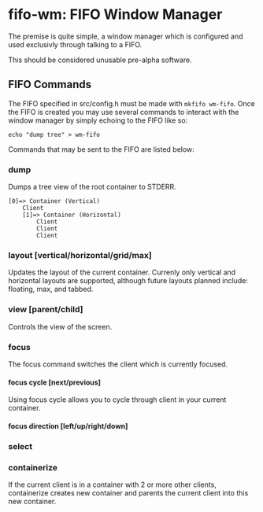 fifo-wm: FIFO Window Manager
============================
The premise is quite simple, a window manager which is configured and used exclusivly through talking to a FIFO. 

This should be considered unusable pre-alpha software.

FIFO Commands
-------------
The FIFO specified in src/config.h must be made with `mkfifo wm-fifo`. Once the FIFO is created you may use several commands to interact with the window manager by simply echoing to the FIFO like so:

`echo "dump tree" > wm-fifo`

Commands that may be sent to the FIFO are listed below:

### dump
Dumps a tree view of the root container to STDERR.
```
[0]=> Container (Vertical)
	Client
	[1]=> Container (Horizontal)
		Client
		Client
		Client
```

### layout [vertical/horizontal/grid/max]
Updates the layout of the current container. Currenly only vertical and horizontal layouts are supported, although future layouts planned include: floating, max, and tabbed.

### view [parent/child]
Controls the view of the screen.


### focus
The focus command switches the client which is currently focused.

#### focus cycle [next/previous]
Using focus cycle allows you to cycle through client in your current container.

#### focus direction [left/up/right/down]


### select 


### containerize
If the current client is in a container with 2 or more other clients, containerize creates  new container and parents the current client into this new container.
